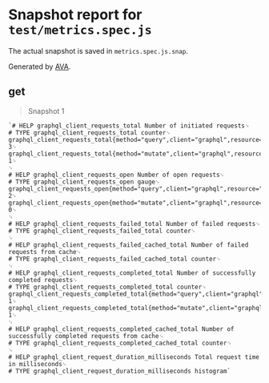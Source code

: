 # Snapshot report for `test/metrics.spec.js`

The actual snapshot is saved in `metrics.spec.js.snap`.

Generated by [AVA](https://ava.li).

## get

> Snapshot 1

    `# HELP graphql_client_requests_total Number of initiated requests␊
    # TYPE graphql_client_requests_total counter␊
    graphql_client_requests_total{method="query",client="graphql",resource="DoFoo"} 3␊
    graphql_client_requests_total{method="mutate",client="graphql",resource="DoBar"} 1␊
    ␊
    # HELP graphql_client_requests_open Number of open requests␊
    # TYPE graphql_client_requests_open gauge␊
    graphql_client_requests_open{method="query",client="graphql",resource="DoFoo"} 2␊
    graphql_client_requests_open{method="mutate",client="graphql",resource="DoBar"} 0␊
    ␊
    # HELP graphql_client_requests_failed_total Number of failed requests␊
    # TYPE graphql_client_requests_failed_total counter␊
    ␊
    # HELP graphql_client_requests_failed_cached_total Number of failed requests from cache␊
    # TYPE graphql_client_requests_failed_cached_total counter␊
    ␊
    # HELP graphql_client_requests_completed_total Number of successfully completed requests␊
    # TYPE graphql_client_requests_completed_total counter␊
    graphql_client_requests_completed_total{method="query",client="graphql",resource="DoFoo"} 1␊
    graphql_client_requests_completed_total{method="mutate",client="graphql",resource="DoBar"} 1␊
    ␊
    # HELP graphql_client_requests_completed_cached_total Number of successfully completed requests from cache␊
    # TYPE graphql_client_requests_completed_cached_total counter␊
    ␊
    # HELP graphql_client_request_duration_milliseconds Total request time in milliseconds␊
    # TYPE graphql_client_request_duration_milliseconds histogram`
